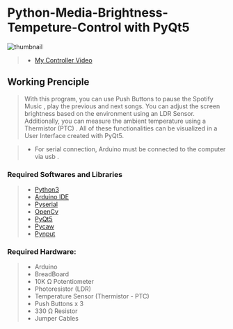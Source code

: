 # Python-Media-Brightness-Tempeture-Control with PyQt5

<img src="https://live.staticflickr.com/65535/52896639974_d12864622a_h.jpg" alt="thumbnail" class="center">

> - [My Controller Video](https://www.instagram.com/reel/CtLkQUho-es/?utm_source=ig_web_copy_link&igshid=MzRlODBiNWFlZA==)<br/>


## Working Prenciple
>  With this program, you can use Push Buttons to pause the Spotify Music , play the previous and next songs. You can adjust the screen brightness based on the environment using an LDR Sensor. Additionally, you can measure the ambient temperature using a Thermistor (PTC) . All of these functionalities can be visualized in a User Interface created with PyQt5. <br/>

>- For serial connection, Arduino must be connected to the computer via usb . <br/>

### Required Softwares and Libraries
>- [Python3](https://www.python.org/downloads/) <br/>
>- [Arduino IDE](https://www.arduino.cc/en/software) <br/>
>- [Pyserial](https://github.com/pyserial/pyserial) <br/>
>- [OpenCv](https://github.com/opencv/opencv) <br/>  
>- [PyQt5](https://github.com/PyQt5) <br/>
>- [Pycaw](https://github.com/AndreMiras/pycaw) <br/>
>- [Pynput](https://pynput.readthedocs.io/en/latest/) <br/>

### Required Hardware:
>- Arduino <br/>
>- BreadBoard <br/>
>- 10K Ω Potentiometer <br/>
>- Photoresistor (LDR) <br/>
>- Temperature Sensor (Thermistor - PTC) <br/>
>- Push Buttons x 3 <br/>
>- 330 Ω Resistor <br/>
>- Jumper Cables <br/>


